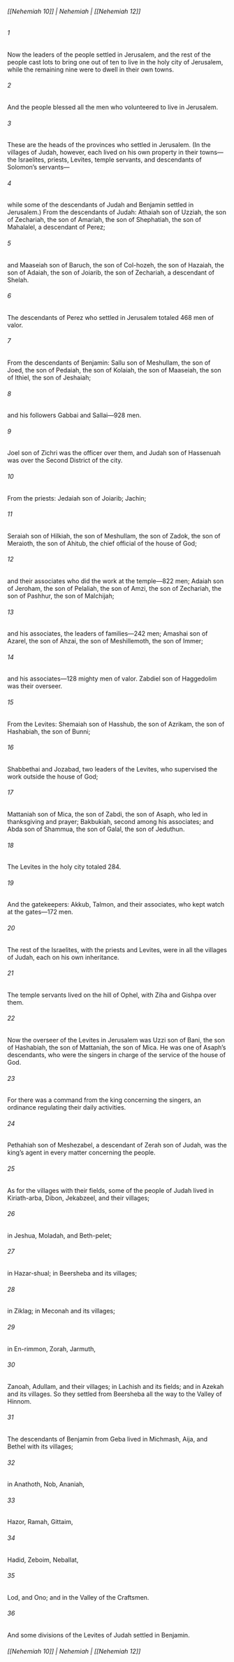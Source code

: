 ###### [[Nehemiah 10]] | Nehemiah | [[Nehemiah 12]]

###### 1
Now the leaders of the people settled in Jerusalem, and the rest of the people cast lots to bring one out of ten to live in the holy city of Jerusalem, while the remaining nine were to dwell in their own towns.
###### 2
And the people blessed all the men who volunteered to live in Jerusalem.
###### 3
These are the heads of the provinces who settled in Jerusalem. (In the villages of Judah, however, each lived on his own property in their towns—the Israelites, priests, Levites, temple servants, and descendants of Solomon’s servants—
###### 4
while some of the descendants of Judah and Benjamin settled in Jerusalem.) From the descendants of Judah: Athaiah son of Uzziah, the son of Zechariah, the son of Amariah, the son of Shephatiah, the son of Mahalalel, a descendant of Perez;
###### 5
and Maaseiah son of Baruch, the son of Col-hozeh, the son of Hazaiah, the son of Adaiah, the son of Joiarib, the son of Zechariah, a descendant of Shelah.
###### 6
The descendants of Perez who settled in Jerusalem totaled 468 men of valor.
###### 7
From the descendants of Benjamin: Sallu son of Meshullam, the son of Joed, the son of Pedaiah, the son of Kolaiah, the son of Maaseiah, the son of Ithiel, the son of Jeshaiah;
###### 8
and his followers Gabbai and Sallai—928 men.
###### 9
Joel son of Zichri was the officer over them, and Judah son of Hassenuah was over the Second District of the city.
###### 10
From the priests: Jedaiah son of Joiarib; Jachin;
###### 11
Seraiah son of Hilkiah, the son of Meshullam, the son of Zadok, the son of Meraioth, the son of Ahitub, the chief official of the house of God;
###### 12
and their associates who did the work at the temple—822 men; Adaiah son of Jeroham, the son of Pelaliah, the son of Amzi, the son of Zechariah, the son of Pashhur, the son of Malchijah;
###### 13
and his associates, the leaders of families—242 men; Amashai son of Azarel, the son of Ahzai, the son of Meshillemoth, the son of Immer;
###### 14
and his associates—128 mighty men of valor. Zabdiel son of Haggedolim was their overseer.
###### 15
From the Levites: Shemaiah son of Hasshub, the son of Azrikam, the son of Hashabiah, the son of Bunni;
###### 16
Shabbethai and Jozabad, two leaders of the Levites, who supervised the work outside the house of God;
###### 17
Mattaniah son of Mica, the son of Zabdi, the son of Asaph, who led in thanksgiving and prayer; Bakbukiah, second among his associates; and Abda son of Shammua, the son of Galal, the son of Jeduthun.
###### 18
The Levites in the holy city totaled 284.
###### 19
And the gatekeepers: Akkub, Talmon, and their associates, who kept watch at the gates—172 men.
###### 20
The rest of the Israelites, with the priests and Levites, were in all the villages of Judah, each on his own inheritance.
###### 21
The temple servants lived on the hill of Ophel, with Ziha and Gishpa over them.
###### 22
Now the overseer of the Levites in Jerusalem was Uzzi son of Bani, the son of Hashabiah, the son of Mattaniah, the son of Mica. He was one of Asaph’s descendants, who were the singers in charge of the service of the house of God.
###### 23
For there was a command from the king concerning the singers, an ordinance regulating their daily activities.
###### 24
Pethahiah son of Meshezabel, a descendant of Zerah son of Judah, was the king’s agent in every matter concerning the people.
###### 25
As for the villages with their fields, some of the people of Judah lived in Kiriath-arba, Dibon, Jekabzeel, and their villages;
###### 26
in Jeshua, Moladah, and Beth-pelet;
###### 27
in Hazar-shual; in Beersheba and its villages;
###### 28
in Ziklag; in Meconah and its villages;
###### 29
in En-rimmon, Zorah, Jarmuth,
###### 30
Zanoah, Adullam, and their villages; in Lachish and its fields; and in Azekah and its villages. So they settled from Beersheba all the way to the Valley of Hinnom.
###### 31
The descendants of Benjamin from Geba lived in Michmash, Aija, and Bethel with its villages;
###### 32
in Anathoth, Nob, Ananiah,
###### 33
Hazor, Ramah, Gittaim,
###### 34
Hadid, Zeboim, Neballat,
###### 35
Lod, and Ono; and in the Valley of the Craftsmen.
###### 36
And some divisions of the Levites of Judah settled in Benjamin.

###### [[Nehemiah 10]] | Nehemiah | [[Nehemiah 12]]

